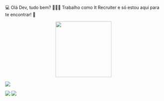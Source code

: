 💻 Olá Dev, tudo bem? 
👱🏻‍♀️ Trabalho como It Recruiter e só estou aqui para te encontrar! 👀
<div align="center">
  <a href="https://github.com/martagraciliano">
  <img height="180em" src="https://github-readme-stats.vercel.app/api?username=martagraciliano&show_icons=true&theme=dracula&include_all_commits=true&count_private=true"/></div>
<div> 
   
<a href="https://www.linkedin.com/in/martarochagracilianolino" target="_blank"><img src="https://img.shields.io/badge/-LinkedIn-%230077B5?style=for-the-badge&logo=linkedin&logoColor=white" target="_blank"></a>
 
<a href="https://www.linkedin.com/in/martarochagracilianolino" target="_blank"><img src="https://img.shields.io/badge/-LinkedIn-%230077B5?style=for-the-badge&logo=linkedin&logoColor=white" target="_blank"></a>
<a href="https://www.linkedin.com/in/martarochagracilianolino" target="_blank"><img src=" https://img.shields.io/badge/WhatsApp-25D366?style=for-the-badge&logo=whatsapp&logoColor=white" target="_blank"></a>

  
  
  
 

